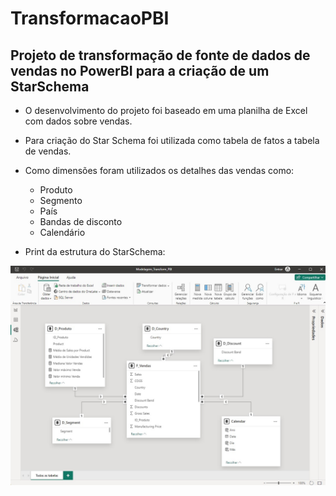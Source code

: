 # TransformacaoPBI

## Projeto de transformação de fonte de dados de vendas no PowerBI para a criação de um StarSchema

* O desenvolvimento do projeto foi baseado em uma planilha de Excel com dados sobre vendas.
* Para criação do Star Schema foi utilizada como tabela de fatos a tabela de vendas.
* Como dimensões foram utilizados os detalhes das vendas como:
  * Produto
  * Segmento
  * País
  * Bandas de disconto
  * Calendário

* Print da estrutura do StarSchema:

![StarSchema](https://github.com/lexduarteprof/TransformacaoPBI/blob/main/Transforma%C3%A7%C3%A3o%20PBI.jpg)


